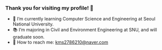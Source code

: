 ### Thank you for visiting my profile! 👋
- 🌱 I’m currently learning Computer Science and Engineering at Seoul National University.
- 📚 I’m majoring in Civil and Environment Engineering at SNU, and will graduate soon.
- 💬 How to reach me: kms2786210@naver.com

<!--
**kms6210/kms6210** is a ✨ _special_ ✨ repository because its `README.md` (this file) appears on your GitHub profile.

Here are some ideas to get you started:

- 🔭 I’m currently working on ...
- 🌱 I’m currently learning ...
- 👯 I’m looking to collaborate on ...
- 🤔 I’m looking for help with ...
- 💬 Ask me about ...
- 📫 How to reach me: ...
- 😄 Pronouns: ...
- ⚡ Fun fact: ...
-->
